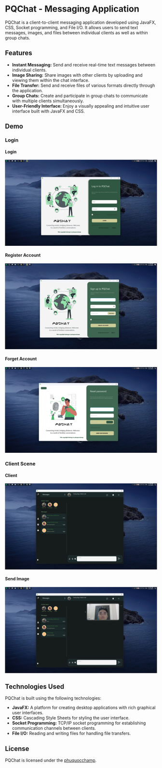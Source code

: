 # PQChat - Messaging Application

PQChat is a client-to-client messaging application developed using JavaFX, CSS, Socket programming, and File I/O. It allows users to send text messages, images, and files between individual clients as well as within group chats.

## Features

- **Instant Messaging:** Send and receive real-time text messages between individual clients.
- **Image Sharing:** Share images with other clients by uploading and viewing them within the chat interface.
- **File Transfer:** Send and receive files of various formats directly through the application.
- **Group Chats:** Create and participate in group chats to communicate with multiple clients simultaneously.
- **User-Friendly Interface:** Enjoy a visually appealing and intuitive user interface built with JavaFX and CSS.

## Demo

### Login

#### Login 

![image.png](assets/image.png)

#### Register Account

![image.png](assets/registerAccount.png)

#### Forget Account

![image.png](assets/forgetAccount.png)

### Client Scene

#### Client

![image.png](assets/client.png)

#### Send Image

![image.png](assets/sendFile)

## Technologies Used

PQChat is built using the following technologies:

- **JavaFX:** A platform for creating desktop applications with rich graphical user interfaces.
- **CSS:** Cascading Style Sheets for styling the user interface.
- **Socket Programming:** TCP/IP socket programming for establishing communication channels between clients.
- **File I/O:** Reading and writing files for handling file transfers.

## License

PQChat is licensed under the [phuquocchamp](phuquocchamp).
